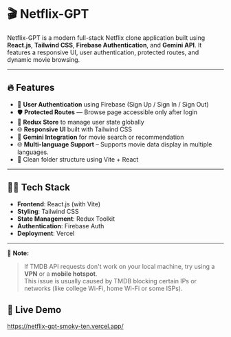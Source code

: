 # 🎬 Netflix-GPT

Netflix-GPT is a modern full-stack Netflix clone application built using **React.js**, **Tailwind CSS**, **Firebase Authentication**, and **Gemini API**. It features a responsive UI, user authentication, protected routes, and dynamic movie browsing.

---

## 🔥 Features

- 🔐 **User Authentication** using Firebase (Sign Up / Sign In / Sign Out)
- 🛡️ **Protected Routes** — Browse page accessible only after login
- 🎯 **Redux Store** to manage user state globally
- 🌐 **Responsive UI** built with Tailwind CSS
- 🧠 **Gemini Integration** for movie search or recommendation
- 🌐 **Multi-language Support** – Supports movie data display in multiple languages.
- 📂 Clean folder structure using Vite + React

---

## 🧑‍💻 Tech Stack

- **Frontend**: React.js (with Vite)
- **Styling**: Tailwind CSS
- **State Management**: Redux Toolkit
- **Authentication**: Firebase Auth
- **Deployment**: Vercel

---

  📝 **Note:**  
> If TMDB API requests don't work on your local machine, try using a **VPN** or a **mobile hotspot**.  
> This issue is usually caused by TMDB blocking certain IPs or networks (like college Wi-Fi, home Wi-Fi or some ISPs).

## 🚀 Live Demo
https://netflix-gpt-smoky-ten.vercel.app/

